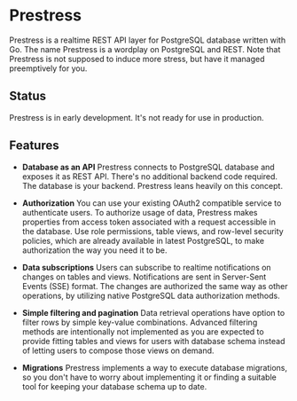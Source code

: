# Prestress

Prestress is a realtime REST API layer for PostgreSQL database written with Go.
The name Prestress is a wordplay on PostgreSQL and REST. Note that Prestress is
not supposed to induce more stress, but have it managed preemptively for you.

## Status

Prestress is in early development. It's not ready for use in production.

## Features

- **Database as an API**
  Prestress connects to PostgreSQL database and exposes it as REST API. There's
  no additional backend code required. The database is your backend. Prestress
  leans heavily on this concept.

- **Authorization**
  You can use your existing OAuth2 compatible service to authenticate users. To
  authorize usage of data, Prestress makes properties from access token
  associated with a request accessible in the database. Use role permissions,
  table views, and row-level security policies, which are already available
  in latest PostgreSQL, to make authorization the way you need it to be.

- **Data subscriptions**
  Users can subscribe to realtime notifications on changes on tables and views.
  Notifications are sent in Server-Sent Events (SSE) format. The changes are
  authorized the same way as other operations, by utilizing native PostgreSQL
  data authorization methods.

- **Simple filtering and pagination**
  Data retrieval operations have option to filter rows by simple key-value
  combinations. Advanced filtering methods are intentionally not implemented as
  you are expected to provide fitting tables and views for users with database
  schema instead of letting users to compose those views on demand.

- **Migrations**
  Prestress implements a way to execute database migrations, so you don't have
  to worry about implementing it or finding a suitable tool for keeping your
  database schema up to date.
